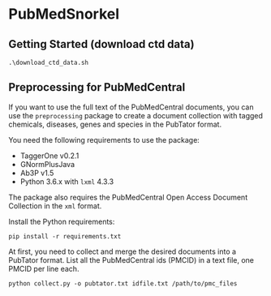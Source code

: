 # PubMedSnorkel
## Getting Started (download ctd data)
```
.\download_ctd_data.sh
```

## Preprocessing for PubMedCentral

If you want to use the full text of the PubMedCentral documents, you can use the ``preprocessing`` package to create a document collection with tagged chemicals, diseases, genes and species in the PubTator format.

You need the following requirements to use the package:

- TaggerOne v0.2.1
- GNormPlusJava
- Ab3P v1.5 
- Python 3.6.x with ``lxml`` 4.3.3

The package also requires the PubMedCentral Open Access Document Collection in the ``xml`` format.

Install the Python requirements:

    pip install -r requirements.txt
    
At first, you need to collect and merge the desired documents into a PubTator format.
List all the PubMedCentral ids (PMCID) in a text file, one PMCID per line each.
    
    python collect.py -o pubtator.txt idfile.txt /path/to/pmc_files